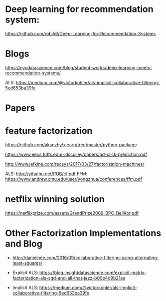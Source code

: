# Deep learning for recommendation system: 
https://github.com/robi56/Deep-Learning-for-Recommendation-Systems
# Blogs
https://nycdatascience.com/blog/student-works/deep-learning-meets-recommendation-systems/

ALS: https://medium.com/@victorkohler/als-implicit-collaborative-filtering-5ed653ba39fe

# Papers

# feature factorization 
https://github.com/aksnzhy/xlearn/tree/master/python-package

https://www.eecs.tufts.edu/~dsculley/papers/ad-click-prediction.pdf

http://www.jefkine.com/recsys/2017/03/27/factorization-machines/

ALS: http://yifanhu.net/PUB/cf.pdf
FFM: https://www.andrew.cmu.edu/user/yongzhua/conferences/ffm.pdf

# netflix winning solution
https://netflixprize.com/assets/GrandPrize2009_BPC_BellKor.pdf

# Other Factorization Implementations and Blog
* http://danielnee.com/2016/09/collaborative-filtering-using-alternating-least-squares/

* Explicit ALS: https://blog.insightdatascience.com/explicit-matrix-factorization-als-sgd-and-all-that-jazz-b00e4d9b21ea

* Implicit ALS: https://medium.com/@victorkohler/als-implicit-collaborative-filtering-5ed653ba39fe
